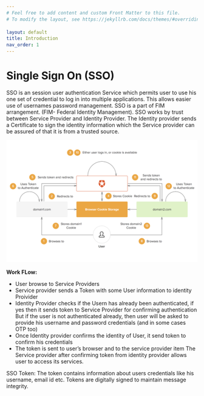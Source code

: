 ```yaml
---
# Feel free to add content and custom Front Matter to this file.
# To modify the layout, see https://jekyllrb.com/docs/themes/#overriding-theme-defaults

layout: default
title: Introduction
nav_order: 1
---
```


Single Sign On (SSO)
=======

SSO is an session user authentication Service which permits user to use his one set of credential to log in into multiple applications. This allows easier use of usernames password management. SSO is a part of FIM arrangement. (FIM- Federal Identity Management). SSO works by trust between Service Provider and Identity Provider. The Identity provider sends a Certificate to sign the identity information which the Service provider can be assured of that it is from a trusted source.

<img src="sso_workflow.png"/>

**Work FLow:**
* User browse to Service Providers
* Service provider sends a Token with some User information to identity Proivider
* Identity Provider checks if the Usern has already been authenticated, if yes then it sends token to Service Provider for confirming authentication But if the user is not authenticated already, then user will be asked to provide his username and password credentials (and in some cases OTP too)
* Once Identity provider confirms the identity of User, it send token to confirm his credentials
* The token is sent to user’s browser and to the service provider item The Service provider after confirming token from identity provider allows user to access its services.

SSO Token: The token contains information about users credentials like his username, email id etc. Tokens are digitally signed to maintain message integrity.
